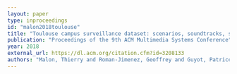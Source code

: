 ```yaml
---
layout: paper
type: inproceedings
id: "malon2018toulouse"
title: "Toulouse campus surveillance dataset: scenarios, soundtracks, synchronized videos with overlapping and disjoint views"
publication: "Proceedings of the 9th ACM Multimedia Systems Conference"
year: 2018
external_url: https://dl.acm.org/citation.cfm?id=3208133
authors: "Malon, Thierry and Roman-Jimenez, Geoffrey and Guyot, Patrice and Chambon, Sylvie and Charvillat, Vincent and Crouzil, Alain and Péninou, André and Pinquier, Julien and Sèdes, Florence and Sénac, Christine"
---
```

